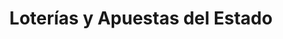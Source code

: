 ---
title: "Loterías y Apuestas del Estado"
url: /mojacar-playa/loterias-y-apuestas-del-estado/
shop: lotería
---